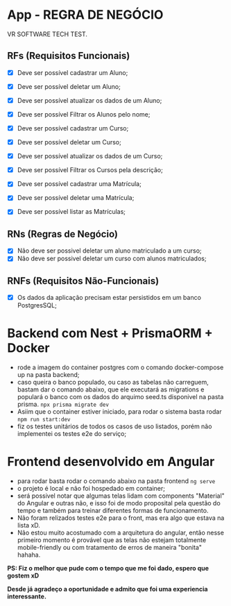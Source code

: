 # App - REGRA DE NEGÓCIO

  VR SOFTWARE TECH TEST.

## RFs (Requisitos Funcionais)

- [x] Deve ser possível cadastrar um Aluno;
- [x] Deve ser possível deletar um Aluno;
- [x] Deve ser possível atualizar os dados de um Aluno;
- [x] Deve ser possível Filtrar os Alunos pelo nome;

- [x] Deve ser possível cadastrar um Curso;
- [x] Deve ser possível deletar um Curso;
- [x] Deve ser possível atualizar os dados de um Curso;
- [x] Deve ser possível Filtrar os Cursos pela descrição;

- [x] Deve ser possível cadastrar uma Matrícula;
- [x] Deve ser possível deletar uma Matrícula;
- [x] Deve ser possível listar as Matrículas;

## RNs (Regras de Negócio)

- [x] Não deve ser possivel deletar um aluno matriculado a um curso;
- [x] Não deve ser possivel deletar um curso com alunos matriculados;

## RNFs (Requisitos Não-Funcionais)

- [x] Os dados da aplicação precisam estar persistidos em um banco PostgresSQL;

# Backend com Nest + PrismaORM + Docker

- rode a imagem do container postgres com o comando docker-compose up na pasta backend;
- caso queira o banco populado, ou caso as tabelas não carreguem, bastam dar o comando abaixo, que ele executará as migrations e populará o banco com os dados do arquimo seed.ts disponivel na pasta prisma.
  ```npx prisma migrate dev```
- Asiim que o container estiver iniciado, para rodar o sistema basta rodar
  ```npm run start:dev```
- fiz os testes unitários de todos os casos de uso listados, porém não implementei os testes e2e do serviço;

# Frontend desenvolvido em Angular

- para rodar basta rodar o comando abaixo na pasta frontend
  ```ng serve```
- o projeto é local e não foi hospedado em container;
- será possivel notar que algumas telas lidam com components "Material" do Angular e outras não, e isso foi de modo proposital pela questão do tempo e também para treinar diferentes formas de funcionamento.
- Não foram relizados testes e2e para o front, mas era algo que estava na lista xD.
- Não estou muito acostumado com a arquitetura do angular, então nesse primeiro momento é provável que as telas não estejam totalmente mobile-friendly ou com tratamento de erros de maneira "bonita" hahaha.
  
**PS: Fiz o melhor que pude com o tempo que me foi dado, espero que gostem xD**

**Desde já agradeço a oportunidade e admito que foi uma experiencia interessante.**
